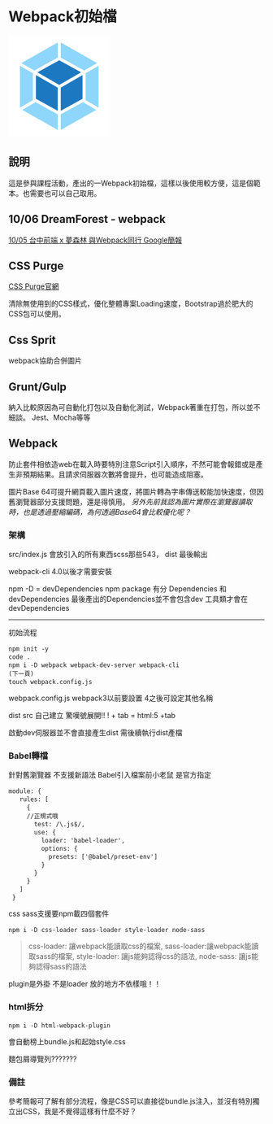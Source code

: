 Webpack初始檔
===
 <img width="200" height="200" src="webpack-logo.png">
 
## 說明
這是參與課程活動，產出的一Webpack初始檔，這樣以後使用較方便，這是個範本。也需要也可以自己取用。

## 10/06 DreamForest - webpack
[10/05 台中前端 x 夢森林 與Webpack同行 Google簡報](https://docs.google.com/presentation/d/1SZe9LyKxekhsYxvgW5pmlVm1Fv83huWyV6eYeAFMsLo/edit#slide=id.g4388dd36c7_0_43)
## CSS Purge
[CSS Purge官網](http://www.csspurge.com/)

清除無使用到的CSS樣式，優化整體專案Loading速度，Bootstrap過於肥大的CSS包可以使用。

## Css Sprit
webpack協助合併圖片

## Grunt/Gulp
納入比較原因為可自動化打包以及自動化測試，Webpack著重在打包，所以並不細談。
Jest、Mocha等等

## Webpack
防止套件相依造web在載入時要特別注意Script引入順序，不然可能會報錯或是產生非預期結果。且請求伺服器次數將會提升，也可能造成阻塞。

圖片Base 64可提升網頁載入圖片速度，將圖片轉為字串傳送較能加快速度，但因舊瀏覽器部分支援問題，還是得慎用。
*另外先前我認為圖片實際在瀏覽器讀取時，也是透過壓縮編碼，為何透過Base64會比較優化呢？*

### 架構

src/index.js 會放引入的所有東西scss那些543，
dist 最後輸出

webpack-cli 4.0以後才需要安裝

npm -D = devDependencies
npm package 有分 Dependencies 和 devDependencies
最後產出的Dependencies並不會包含dev
工具類才會在devDependencies

---
初始流程
```
npm init -y
code .
npm i -D webpack webpack-dev-server webpack-cli
(下一頁)
touch webpack.config.js

```
webpack.config.js webpack3以前要設置 4之後可設定其他名稱

dist src 自己建立
驚嘆號展開!!
! + tab = html:5 +tab

啟動dev伺服器並不會直接產生dist
需後續執行dist產檔

### Babel轉檔
針對舊瀏覽器 不支援新語法
Babel引入檔案前小老鼠 是官方指定 

```
module: {
   rules: [
     {
     //正規式哦
       test: /\.js$/,
       use: {
         loader: 'babel-loader',
         options: {
           presets: ['@babel/preset-env']
         }
       }
     }
   ]
 }

```

css sass支援要npm載四個套件
```
npm i -D css-loader sass-loader style-loader node-sass
```

>css-loader: 讓webpack能讀取css的檔案, 
sass-loader:讓webpack能讀取sass的檔案,
style-loader: 讓js能夠認得css的語法, 
node-sass: 讓js能夠認得sass的語法

plugin是外掛 不是loader
放的地方不依樣哦！！


### html拆分
```
npm i -D html-webpack-plugin
```
會自動榜上bundle.js和起始style.css

麵包屑導覽列???????

### 備註
參考簡報可了解有部分流程，像是CSS可以直接從bundle.js注入，並沒有特別獨立出CSS，我是不覺得這樣有什麼不好？
